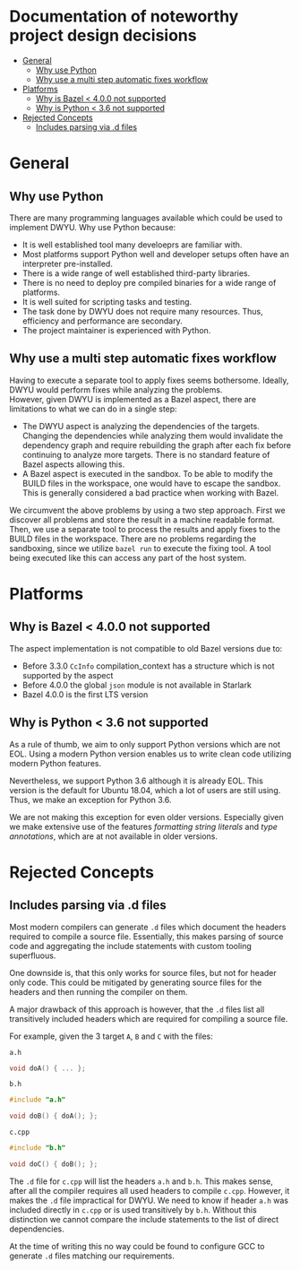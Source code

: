 # Documentation of noteworthy project design decisions <!-- omit in toc -->

- [General](#general)
  - [Why use Python](#why-use-python)
  - [Why use a multi step automatic fixes workflow](#why-use-a-multi-step-automatic-fixes-workflow)
- [Platforms](#platforms)
  - [Why is Bazel < 4.0.0 not supported](#why-is-bazel--400-not-supported)
  - [Why is Python < 3.6 not supported](#why-is-python--36-not-supported)
- [Rejected Concepts](#rejected-concepts)
  - [Includes parsing via .d files](#includes-parsing-via-d-files)


# General

## Why use Python

There are many programming languages available which could be used to implement DWYU. Why use Python because:
- It is well established tool many develoeprs are familiar with.
- Most platforms support Python well and developer setups often have an interpreter pre-installed.
- There is a wide range of well established third-party libraries.
- There is no need to deploy pre compiled binaries for a wide range of platforms.
- It is well suited for scripting tasks and testing.
- The task done by DWYU does not require many resources. Thus, efficiency and performance are secondary.
- The project maintainer is experienced with Python.

## Why use a multi step automatic fixes workflow

Having to execute a separate tool to apply fixes seems bothersome. Ideally, DWYU would perform fixes
while analyzing the problems.<br/>
However, given DWYU is implemented as a Bazel aspect, there are limitations to what we can do in a single step:
- The DWYU aspect is analyzing the dependencies of the targets. Changing the dependencies while analyzing them would
  invalidate the dependency graph and require rebuilding the graph after each fix before continuing to
  analyze more targets. There is no standard feature of Bazel aspects allowing this.
- A Bazel aspect is executed in the sandbox. To be able to modify the BUILD files in the workspace, one would have to
  escape the sandbox. This is generally considered a bad practice when working with Bazel.

We circumvent the above problems by using a two step approach. First we discover all problems and store the result in
a machine readable format. Then, we use a separate tool to process the results and apply fixes to the BUILD files in
the workspace. There are no problems regarding the sandboxing, since we utilize `bazel run` to execute the fixing tool.
A tool being executed like this can access any part of the host system.

# Platforms

## Why is Bazel < 4.0.0 not supported

The aspect implementation is not compatible to old Bazel versions due to:
- Before 3.3.0 `CcInfo` compilation_context has a structure which is not supported by the aspect
- Before 4.0.0 the global `json` module is not available in Starlark
- Bazel 4.0.0 is the first LTS version

## Why is Python < 3.6 not supported

As a rule of thumb, we aim to only support Python versions which are not EOL. Using a modern Python version enables
us to write clean code utilizing modern Python features.

Nevertheless, we support Python 3.6 although it is already EOL. This version is the default for Ubuntu 18.04, which
a lot of users are still using. Thus, we make an exception for Python 3.6.

We are not making this exception for even older versions. Especially given we make extensive use of the features
_formatting string literals_ and _type annotations_, which are at not available in older versions.

# Rejected Concepts

## Includes parsing via .d files

Most modern compilers can generate `.d` files which document the headers required to compile a source file.
Essentially, this makes parsing of source code and aggregating the include statements with custom tooling superfluous.

One downside is, that this only works for source files, but not for header only code.
This could be mitigated by generating source files for the headers and then running the compiler on them.

A major drawback of this approach is however, that the `.d` files list all transitively included headers which are
required for compiling a source file.

For example, given the 3 target `A`, `B` and `C` with the files:

`a.h`
```c++
void doA() { ... };
```

`b.h`
```c++
#include "a.h"

void doB() { doA(); };
```

`c.cpp`
```c++
#include "b.h"

void doC() { doB(); };
```

The `.d` file for `c.cpp` will list the headers `a.h` and `b.h`.
This makes sense, after all the compiler requires all used headers to compile `c.cpp`.
However, it makes the `.d` file impractical for DWYU.
We need to know if header `a.h` was included directly in `c.cpp` or is used transitively by `b.h`.
Without this distinction we cannot compare the include statements to the list of direct dependencies.

At the time of writing this no way could be found to configure GCC to generate `.d` files matching our requirements.
